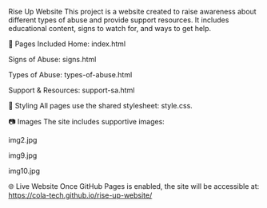 Rise Up Website
This project is a website created to raise awareness about different types of abuse and provide support resources. It includes educational content, signs to watch for, and ways to get help.

📄 Pages Included
Home: index.html

Signs of Abuse: signs.html

Types of Abuse: types-of-abuse.html

Support & Resources: support-sa.html

🎨 Styling
All pages use the shared stylesheet: style.css.

📷 Images
The site includes supportive images:

img2.jpg

img9.jpg

img10.jpg

🌐 Live Website
Once GitHub Pages is enabled, the site will be accessible at:
https://cola-tech.github.io/rise-up-website/

